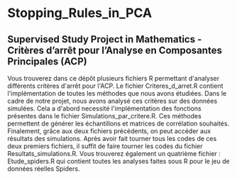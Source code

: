 # Stopping_Rules_in_PCA
## Supervised Study Project in Mathematics - Critères d’arrêt pour l’Analyse en Composantes Principales (ACP)

Vous trouverez dans ce dépôt plusieurs fichiers R permettant d'analyser différents critères d'arrêt pour l'ACP. 
Le fichier Criteres_d_arret.R contient l'implémentation de toutes les méthodes que nous avons étudiées.
Dans le cadre de notre projet, nous avons analysé ces critères sur des données simulées. Cela a d'abord necessité l'implémentation des fonctions présentes dans le fichier Simulations_par_critere.R. Ces méthodes permettent de générer les échantillons et matrices de corrélation souhaités. 
Finalement, grâce aux deux fichiers précédents, on peut accéder aux résultats des simulations. Après avoir fait tourner tous les codes de ces deux premiers fichiers, il suffit de faire tourner les codes du fichier Resultats_simulations.R.
Vous trouverez également un quatrième fichier : Etude_spiders.R qui contient toutes les analyses faites sous R pour le jeu de données réelles Spiders.

